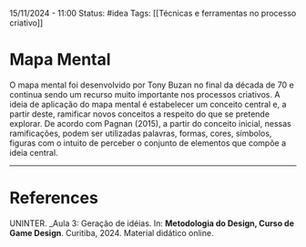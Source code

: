 15/11/2024 - 11:00
Status: #idea
Tags: [[Técnicas e ferramentas no processo criativo]]

# Mapa Mental

O mapa mental foi desenvolvido por Tony Buzan no final da década de 70 e continua sendo um recurso muito importante nos processos criativos. A ideia de aplicação do mapa mental é estabelecer um conceito central e, a partir deste, ramificar novos conceitos a respeito do que se pretende explorar. De acordo com Pagnan (2015), a partir do conceito inicial, nessas ramificações, podem ser utilizadas palavras, formas, cores, símbolos, figuras com o intuito de perceber o conjunto de elementos que compõe a ideia central.

---

# References

UNINTER.  _Aula 3: Geração de idéias. In: **Metodologia do Design, Curso de Game Design**. Curitiba, 2024. Material didático online.